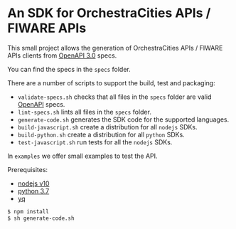 # An SDK for OrchestraCities APIs / FIWARE APIs

This small project allows the generation of OrchestraCities APIs / FIWARE APIs
clients from [OpenAPI 3.0](http://spec.openapis.org/oas/v3.0.2) specs.

You can find the specs in the `specs` folder.

There are a number of scripts to support the build, test and packaging:

-   `validate-specs.sh` checks that all files in the `specs` folder are valid
    [OpenAPI](http://spec.openapis.org/oas/v3.0.2) specs.
-   `lint-specs.sh` lints all files in the `specs` folder.
-   `generate-code.sh` generates the SDK code for the supported languages.
-   `build-javascript.sh` create a distribution for all `nodejs` SDKs.
-   `build-python.sh` create a distribution for all `python` SDKs.
-   `test-javascript.sh` run tests for all the `nodejs` SDKs.

In `examples` we offer small examples to test the API.

Prerequisites:

-   [nodejs v10](https://nodejs.org/en/)
-   [python 3.7](https://www.python.org/)
-   [yq](https://mikefarah.github.io/yq/)

```bash
$ npm install
$ sh generate-code.sh
```
